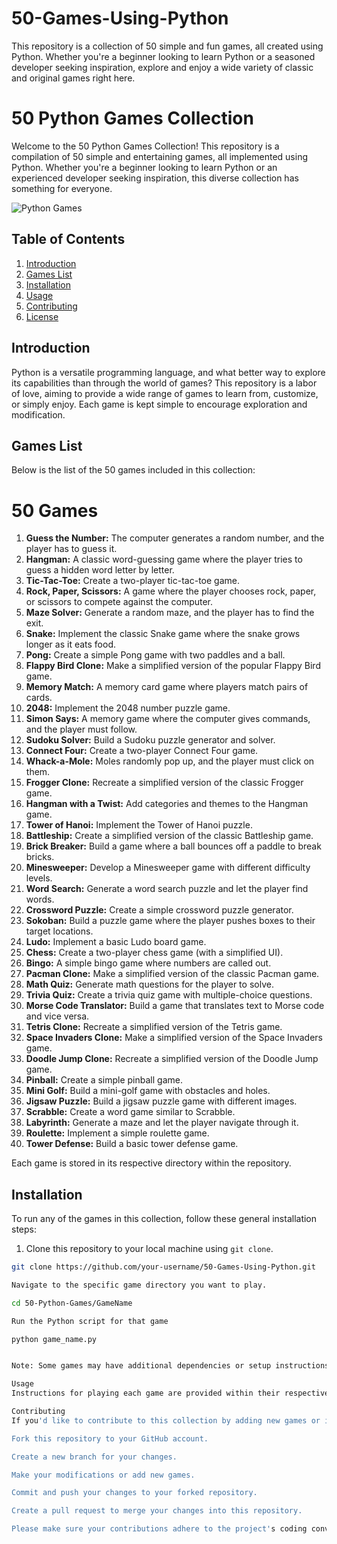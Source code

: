 # 50-Games-Using-Python
This repository is a collection of 50 simple and fun games, all created using Python. Whether you're a beginner looking to learn Python or a seasoned developer seeking inspiration, explore and enjoy a wide variety of classic and original games right here.

# 50 Python Games Collection

Welcome to the 50 Python Games Collection! This repository is a compilation of 50 simple and entertaining games, all implemented using Python. Whether you're a beginner looking to learn Python or an experienced developer seeking inspiration, this diverse collection has something for everyone.

![Python Games](images/python_games.png)

## Table of Contents

1. [Introduction](#introduction)
2. [Games List](#games-list)
3. [Installation](#installation)
4. [Usage](#usage)
5. [Contributing](#contributing)
6. [License](#license)

## Introduction

Python is a versatile programming language, and what better way to explore its capabilities than through the world of games? This repository is a labor of love, aiming to provide a wide range of games to learn from, customize, or simply enjoy. Each game is kept simple to encourage exploration and modification.

## Games List

Below is the list of the 50 games included in this collection:

# 50 Games

1. **Guess the Number:** The computer generates a random number, and the player has to guess it.
2. **Hangman:** A classic word-guessing game where the player tries to guess a hidden word letter by letter.
3. **Tic-Tac-Toe:** Create a two-player tic-tac-toe game.
4. **Rock, Paper, Scissors:** A game where the player chooses rock, paper, or scissors to compete against the computer.
5. **Maze Solver:** Generate a random maze, and the player has to find the exit.
6. **Snake:** Implement the classic Snake game where the snake grows longer as it eats food.
7. **Pong:** Create a simple Pong game with two paddles and a ball.
8. **Flappy Bird Clone:** Make a simplified version of the popular Flappy Bird game.
9. **Memory Match:** A memory card game where players match pairs of cards.
10. **2048:** Implement the 2048 number puzzle game.
11. **Simon Says:** A memory game where the computer gives commands, and the player must follow.
12. **Sudoku Solver:** Build a Sudoku puzzle generator and solver.
13. **Connect Four:** Create a two-player Connect Four game.
14. **Whack-a-Mole:** Moles randomly pop up, and the player must click on them.
15. **Frogger Clone:** Recreate a simplified version of the classic Frogger game.
16. **Hangman with a Twist:** Add categories and themes to the Hangman game.
17. **Tower of Hanoi:** Implement the Tower of Hanoi puzzle.
18. **Battleship:** Create a simplified version of the classic Battleship game.
19. **Brick Breaker:** Build a game where a ball bounces off a paddle to break bricks.
20. **Minesweeper:** Develop a Minesweeper game with different difficulty levels.
21. **Word Search:** Generate a word search puzzle and let the player find words.
22. **Crossword Puzzle:** Create a simple crossword puzzle generator.
23. **Sokoban:** Build a puzzle game where the player pushes boxes to their target locations.
24. **Ludo:** Implement a basic Ludo board game.
25. **Chess:** Create a two-player chess game (with a simplified UI).
26. **Bingo:** A simple bingo game where numbers are called out.
27. **Pacman Clone:** Make a simplified version of the classic Pacman game.
28. **Math Quiz:** Generate math questions for the player to solve.
29. **Trivia Quiz:** Create a trivia quiz game with multiple-choice questions.
30. **Morse Code Translator:** Build a game that translates text to Morse code and vice versa.
31. **Tetris Clone:** Recreate a simplified version of the Tetris game.
32. **Space Invaders Clone:** Make a simplified version of the Space Invaders game.
33. **Doodle Jump Clone:** Recreate a simplified version of the Doodle Jump game.
34. **Pinball:** Create a simple pinball game.
35. **Mini Golf:** Build a mini-golf game with obstacles and holes.
36. **Jigsaw Puzzle:** Build a jigsaw puzzle game with different images.
37. **Scrabble:** Create a word game similar to Scrabble.
38. **Labyrinth:** Generate a maze and let the player navigate through it.
39. **Roulette:** Implement a simple roulette game.
40. **Tower Defense:** Build a basic tower defense game.

     

Each game is stored in its respective directory within the repository.

## Installation

To run any of the games in this collection, follow these general installation steps:

1. Clone this repository to your local machine using `git clone`.

```bash
git clone https://github.com/your-username/50-Games-Using-Python.git

Navigate to the specific game directory you want to play.

cd 50-Python-Games/GameName

Run the Python script for that game

python game_name.py


Note: Some games may have additional dependencies or setup instructions mentioned within their respective directories.

Usage
Instructions for playing each game are provided within their respective directories. Feel free to explore, modify, and customize the games to your liking. Experiment with the code, add features, or even combine elements from different games to create something entirely new.

Contributing
If you'd like to contribute to this collection by adding new games or improving existing ones, please follow these steps:

Fork this repository to your GitHub account.

Create a new branch for your changes.

Make your modifications or add new games.

Commit and push your changes to your forked repository.

Create a pull request to merge your changes into this repository.

Please make sure your contributions adhere to the project's coding conventions and guidelines.


